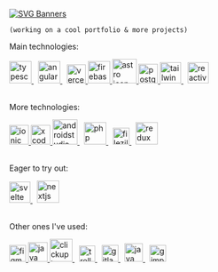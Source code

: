 [![SVG Banners](https://svg-banners.vercel.app/api?type=rainbow&text1=I'm%20not%20a%20library!&width=519&height=140)](https://github.com/ferranJS/ferranJS)

`(working on a cool portfolio & more projects)`

Main technologies:

<a href="https://github.com/standard/ts-standard" target="_blank">
  <img title="typescript with ts-standard as my linter" alt="typescript icon" height="40" src="https://cdn.jsdelivr.net/gh/devicons/devicon/icons/typescript/typescript-original.svg" />
</a>
&nbsp;
<a href="https://github.com/angular" target="_blank">
  <img title="angular" alt="angular icon" height="40" src="https://cdn.jsdelivr.net/gh/devicons/devicon/icons/angularjs/angularjs-plain.svg" />
</a>
&nbsp;
<a href="https://vercel.com/" target="_blank" width>
  <img title="vercel and its regional edge functions" alt="vercel icon" height="34" src="https://www.richardjzhang.com/_next/image?url=%2Fvercel-icon-light.png&w=640&q=75" />
</a>
<a href="https://firebase.google.com/" target="_blank">
  <img title="firebase" alt="firebase icon" height="40" src="https://cdn.jsdelivr.net/gh/devicons/devicon/icons/firebase/firebase-plain.svg" />
</a>
<a href="https://astro.build/" target="_blank">
  <img title="astro" alt="astro icon" height="44" src="https://astro.js.org/astro.png" />
</a>
<a href="https://www.postgresql.org/" target="_blank">
  <img title="postgre sql" alt="postgre sql icon" height="35" src="https://cdn.jsdelivr.net/gh/devicons/devicon/icons/postgresql/postgresql-original-wordmark.svg" />
</a>
<a href="https://github.com/tailwindlabs/tailwindcss" target="_blank">
  <img title="tailwind" alt="tailwind icon" height="38" src="https://cdn.jsdelivr.net/gh/devicons/devicon/icons/tailwindcss/tailwindcss-plain.svg" />
</a>
&nbsp;
<a href="https://rxjs.dev/" target="_blank">
  <img title="reactivex" alt="reactivex icon" height="38" src="https://skillicons.dev/icons?i=reactivex" />
</a>
<br><br>

More technologies:

<a href="https://ionicframework.com/" target="_blank">
  <img title="ionic" alt="ionic icon" height="35" src="https://cdn.jsdelivr.net/gh/devicons/devicon/icons/ionic/ionic-original.svg" />
</a>
<a href="https://developer.apple.com/xcode/" target="_blank">
  <img title="xcode" alt="xcode icon" height="35" src="https://cdn.jsdelivr.net/gh/devicons/devicon/icons/xcode/xcode-original.svg" />
</a>
<a href="https://developer.android.com/" target="_blank">
  <img title="androidstudio" alt="androidstudio icon" height="45" src="https://cdn.jsdelivr.net/gh/devicons/devicon/icons/androidstudio/androidstudio-original.svg" />
</a>
<!-- &nbsp;
<a href="https://react.dev/" target="_blank">
  <img title="react" alt="react icon" height="45" src="https://cdn.jsdelivr.net/gh/devicons/devicon/icons/react/react-original.svg" />
</a> -->
&nbsp;
<a href="https://www.php.net/manual/en/intro-whatis.php" target="_blank">
  <img title="php" alt="php icon" height="40" src="https://cdn.jsdelivr.net/gh/devicons/devicon/icons/php/php-original.svg" />
</a>
<!-- &nbsp;
<a href="https://playwright.dev/" target="_blank">
  <img title="playwright" alt="playwright icon" height="45" src="https://playwright.dev/img/playwright-logo.svg" />
</a> -->
&nbsp;
<a href="https://filezilla-project.org/" target="_blank">
  <img title="filezilla" alt="filezilla icon" height="30" src="https://cdn.jsdelivr.net/gh/devicons/devicon/icons/filezilla/filezilla-plain.svg" />
</a>
&nbsp;
<a href="https://ngrx.io/" target="_blank">
  <img title="redux" alt="redux icon" height="40" src="https://skillicons.dev/icons?i=redux" />
</a>
<br><br>

Eager to try out:

<a href="https://kit.svelte.dev/" target="_blank">
  <img title="the svelte kit" alt="svelte icon" height="38" src="https://cdn.jsdelivr.net/gh/devicons/devicon/icons/svelte/svelte-original.svg" />
</a>
&nbsp;
<a href="https://github.com/vercel/next.js" target="_blank">
  <img title="nextjs 13 app router" alt="nextjs icon" height="40" src="https://www.datocms-assets.com/75941/1657707878-nextjs_logo.png" />
</a>
<br><br>

Other ones I've used:

<a href="https://www.figma.com/" target="_blank">
  <img title="figma" alt="figma icon" height="30" src="https://cdn.jsdelivr.net/gh/devicons/devicon/icons/figma/figma-original.svg" />
</a>
<a href="https://dev.java/" target="_blank">
  <img title="java" alt="java icon" height="35" src="https://cdn.jsdelivr.net/gh/devicons/devicon/icons/java/java-original.svg" />
</a>
<a href="https://clickup.com/" target="_blank">
  <img title="clickup " alt="clickup  icon" height="41" src="https://clickup.com/images/brand-assets/logo-symbol-color.svg" />
</a>
&nbsp;
<a href="https://trello.com/" target="_blank">
  <img title="trello" alt="trello icon" height="29" src="https://cdn.jsdelivr.net/gh/devicons/devicon/icons/trello/trello-plain.svg" />
</a>
&nbsp;
<a href="https://gitlab.com/ferranJS" target="_blank">
  <img title="gitlab" alt="gitlab icon" height="30" src="https://cdn.jsdelivr.net/gh/devicons/devicon/icons/gitlab/gitlab-original.svg" />
</a>
&nbsp;
<a href="https://driverjs.com/" target="_blank">
  <img title="java" alt="java icon" height="33" src="https://driverjs.com/driver-head.svg" />
</a>
&nbsp;
<a href="https://gimp.org/" target="_blank">
  <img title="gimp" alt="gimp icon" height="30" src="https://cdn.jsdelivr.net/gh/devicons/devicon/icons/gimp/gimp-original.svg" />
</a>

<!-- <a href="https://www.mysql.com/" target="_blank">
  <img title="mysql" alt="mysql icon" height="49" src="https://cdn.jsdelivr.net/gh/devicons/devicon/icons/mysql/mysql-original-wordmark.svg" />
</a>
<a href="https://gitlab.com/ferranJS" target="_blank">
  <img title="gitlab" alt="gitlab icon" height="40" src="https://www.phpmyadmin.net/static/images/logo.png" />
</a> -->

<!--
https://github.com/tandpfun/skill-icons#icons-list
**ferranJS/ferranJS** is a ✨ _special_ ✨ repository because its `README.md` (this file) appears on your GitHub profile.

Here are some ideas to get you started:

- 🔭 I’m currently working on ...
- 🌱 I’m currently learning ...
- 👯 I’m looking to collaborate on ...
- 🤔 I’m looking for help with ...
- 💬 Ask me about ...
- 📫 How to reach me: ...
- 😄 Pronouns: ...
- ⚡ Fun fact: ...
-->
